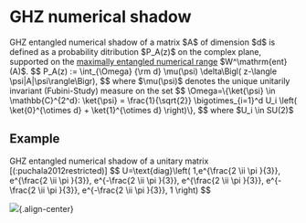 GHZ numerical shadow
====================

GHZ entangled numerical shadow of a matrix \$A\$ of dimension \$d\$ is
defined as a probability ditribution \$P_A(z)\$ on the complex plane,
supported on the [maximally entangled numerical
range](/numerical-shadow/generalizations/restricted-numerical-shadow/entangled-numerical-shadow)
\$W\^\\mathrm{ent}(A)\$. \$\$ P_A(z) := \\int\_{\\Omega} {\\rm d}
\\mu(\\psi) \\delta\\Bigl( z-\\langle \\psi\|A\|\\psi\\rangle\\Bigr),
\$\$ where \$\\mu(\\psi)\$ denotes the unique unitarily invariant
(Fubini-Study) measure on the set \$\$ \\Omega=\\{\\ket{\\psi} \\in
\\mathbb{C}\^{2\^d}: \\ket{\\psi} = \\frac{1}{\\sqrt{2}}
\\bigotimes\_{i=1}\^d U_i \\left( \\ket{0}\^{\\otimes d} +
\\ket{1}\^{\\otimes d} \\right)\\}, \$\$ where \$U_i \\in SU(2)\$

Example
-------

GHZ entangled numerical shadow of a unitary matrix
\[(:puchala2012restricted)\] \$\$ U=\\text{diag}\\left( 1,e\^{\\frac{2
\\ii \\pi }{3}}, e\^{\\frac{2 \\ii \\pi }{3}}, e\^{-\\frac{2 \\ii \\pi
}{3}}, e\^{\\frac{2 \\ii \\pi }{3}}, e\^{-\\frac{2 \\ii \\pi }{3}},
e\^{-\\frac{2 \\ii \\pi }{3}}, 1 \\right) \$\$

![](/numerical-shadow/ghz_shadow.png){.align-center}
